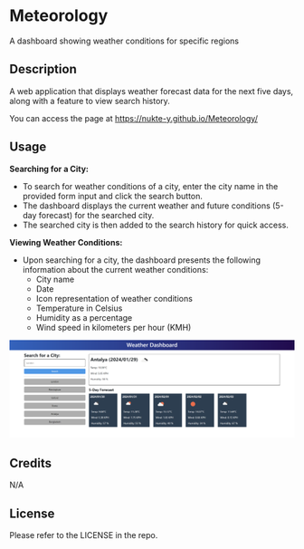 # Meteorology
A dashboard showing weather conditions for specific regions

## Description

A web application that displays weather forecast data for the next five days, along with a feature to view search history.

 You can access the page at https://nukte-y.github.io/Meteorology/

## Usage

**Searching for a City:**

- To search for weather conditions of a city, enter the city name in the provided form input and click the search button.
- The dashboard displays the current weather and future conditions (5-day forecast) for the searched city.
- The searched city is then added to the search history for quick access.

**Viewing Weather Conditions:**

- Upon searching for a city, the dashboard presents the following information about the current weather conditions:
    - City name
    - Date
    - Icon representation of weather conditions
    - Temperature in Celsius
    - Humidity as a percentage
    - Wind speed in kilometers per hour (KMH)


<img src="./images/nukte-y.github.io_Meteorology_.png">


## Credits
N/A

## License
Please refer to the LICENSE in the repo.